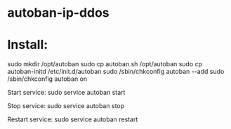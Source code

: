 autoban-ip-ddos
===============

# Install:
 sudo mkdir /opt/autoban
 sudo cp autoban.sh /opt/autoban
 sudo cp autoban-initd /etc/init.d/autoban
 sudo /sbin/chkconfig autoban --add
 sudo /sbin/chkconfig autoban on

Start service:
 sudo service autoban start

Stop service:
 sudo service autoban stop

Restart service:
 sudo service autoban restart
